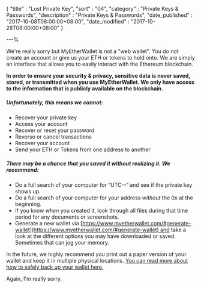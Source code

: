 {
"title"       : "Lost Private Key",
"sort"        : "04",
"category"    : "Private Keys & Passwords",
"description" : "Private Keys & Passwords",
"date_published" : "2017-10-08T08:00:00+08:00",
"date_modified"  : "2017-10-28T08:00:00+08:00"
}

---%



We're really sorry but MyEtherWallet is not a "web wallet". You do not create an account or give us your ETH or tokens to hold onto. We are simply an interface that allows you to easily interact with the Ethereum blockchain.

**In order to ensure your security & privacy, sensitive data is never saved, stored, or transmitted when you use MyEtherWallet. We only have access to the information that is publicly available on the blockchain.**

##### Unfortunately, this means we cannot:

*   Recover your private key
*   Access your account
*   Recover or reset your password
*   Reverse or cancel transactions
*   Recover your account
*   Send your ETH or Tokens from one address to another

##### There may be a chance that you saved it without realizing it. We recommend:

*   Do a full search of your computer for “UTC--“ and see if the private key shows up. 
*   Do a full search of your computer for your address _without_ the 0x at the beginning.
*   If you know _when_ you created it, look through all files during that time period for any documents or screenshots.
*   Generate a new wallet via [https://www.myetherwallet.com/#generate-wallet](https://www.myetherwallet.com/#generate-wallet) and take a look at the different options you may have downloaded or saved. Sometimes that can jog your memory.

In the future, we highly recommend you print out a paper version of your wallet and keep it in multiple physical locations. [You can read more about how to safely back up your wallet here.](https://kb.myetherwallet.com/getting-started/backing-up-your-new-wallet.html)

Again, I'm really sorry.
